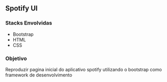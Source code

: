 ## Spotify UI

### Stacks Envolvidas
- Bootstrap
- HTML
- CSS

### Objetivo
Reproduzir pagina inicial do aplicativo spotify utilizando o bootstrap como framework de desenvolvimento
